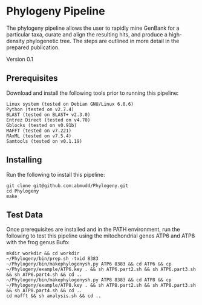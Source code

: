# Phylogeny Pipeline

The phylogeny pipeline allows the user to rapidly mine GenBank for a particular taxa, curate and align the resulting hits, and produce a high-density phylogenetic tree. The steps are outlined in more detail in the prepared publication.

Version 0.1


## Prerequisites

Download and install the following tools prior to running this pipeline:

```
Linux system (tested on Debian GNU/Linux 6.0.6)
Python (tested on v2.7.4)
BLAST (tested on BLAST+ v2.3.0)
Entrez Direct (tested on v4.70)
Gblocks (tested on v0.91b)
MAFFT (tested on v7.221)
RAxML (tested on v7.5.4)
Samtools (tested on v0.1.19)
```

## Installing

Run the following to install this pipeline:

```
git clone git@github.com:abmudd/Phylogeny.git
cd Phylogeny
make
```

## Test Data

Once prerequisites are installed and in the PATH environment, run the following to test this pipeline using the mitochondrial genes ATP6 and ATP8 with the frog genus Bufo:

```
mkdir workdir && cd workdir
~/Phylogeny/bin/prep.sh -txid 8383
~/Phylogeny/bin/makephylogenysh.py ATP6 8383 && cd ATP6 && cp ~/Phylogeny/example/ATP6.key . && sh ATP6.part2.sh && sh ATP6.part3.sh && sh ATP6.part4.sh && cd ..
~/Phylogeny/bin/makephylogenysh.py ATP8 8383 && cd ATP8 && cp ~/Phylogeny/example/ATP8.key . && sh ATP8.part2.sh && sh ATP8.part3.sh && sh ATP8.part4.sh && cd ..
cd mafft && sh analysis.sh && cd ..
```
